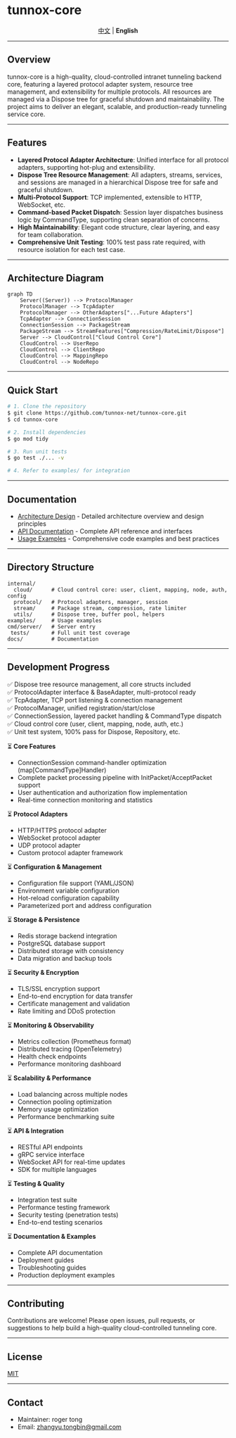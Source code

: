 # tunnox-core

<p align="center">
  <a href="README.zh-CN.md">中文</a> | <b>English</b>
</p>

---

## Overview

tunnox-core is a high-quality, cloud-controlled intranet tunneling backend core, featuring a layered protocol adapter system, resource tree management, and extensibility for multiple protocols. All resources are managed via a Dispose tree for graceful shutdown and maintainability. The project aims to deliver an elegant, scalable, and production-ready tunneling service core.

---

## Features

- **Layered Protocol Adapter Architecture**: Unified interface for all protocol adapters, supporting hot-plug and extensibility.
- **Dispose Tree Resource Management**: All adapters, streams, services, and sessions are managed in a hierarchical Dispose tree for safe and graceful shutdown.
- **Multi-Protocol Support**: TCP implemented, extensible to HTTP, WebSocket, etc.
- **Command-based Packet Dispatch**: Session layer dispatches business logic by CommandType, supporting clean separation of concerns.
- **High Maintainability**: Elegant code structure, clear layering, and easy for team collaboration.
- **Comprehensive Unit Testing**: 100% test pass rate required, with resource isolation for each test case.

---

## Architecture Diagram

```mermaid
graph TD
    Server((Server)) --> ProtocolManager
    ProtocolManager --> TcpAdapter
    ProtocolManager --> OtherAdapters["...Future Adapters"]
    TcpAdapter --> ConnectionSession
    ConnectionSession --> PackageStream
    PackageStream --> StreamFeatures["Compression/RateLimit/Dispose"]
    Server --> CloudControl["Cloud Control Core"]
    CloudControl --> UserRepo
    CloudControl --> ClientRepo
    CloudControl --> MappingRepo
    CloudControl --> NodeRepo
```

---

## Quick Start

```bash
# 1. Clone the repository
$ git clone https://github.com/tunnox-net/tunnox-core.git
$ cd tunnox-core

# 2. Install dependencies
$ go mod tidy

# 3. Run unit tests
$ go test ./... -v

# 4. Refer to examples/ for integration
```

---

## Documentation

- [Architecture Design](docs/architecture.md) - Detailed architecture overview and design principles
- [API Documentation](docs/api.md) - Complete API reference and interfaces
- [Usage Examples](docs/examples.md) - Comprehensive code examples and best practices

---

## Directory Structure

```
internal/
  cloud/      # Cloud control core: user, client, mapping, node, auth, config
  protocol/   # Protocol adapters, manager, session
  stream/     # Package stream, compression, rate limiter
  utils/      # Dispose tree, buffer pool, helpers
examples/     # Usage examples
cmd/server/   # Server entry
 tests/       # Full unit test coverage
docs/         # Documentation
```

---

## Development Progress

✅ Dispose tree resource management, all core structs included  
✅ ProtocolAdapter interface & BaseAdapter, multi-protocol ready  
✅ TcpAdapter, TCP port listening & connection management  
✅ ProtocolManager, unified registration/start/close  
✅ ConnectionSession, layered packet handling & CommandType dispatch  
✅ Cloud control core (user, client, mapping, node, auth, etc.)  
✅ Unit test system, 100% pass for Dispose, Repository, etc.

⏳ **Core Features**
- ConnectionSession command-handler optimization (map[CommandType]Handler)
- Complete packet processing pipeline with InitPacket/AcceptPacket support
- User authentication and authorization flow implementation
- Real-time connection monitoring and statistics

⏳ **Protocol Adapters**
- HTTP/HTTPS protocol adapter
- WebSocket protocol adapter
- UDP protocol adapter
- Custom protocol adapter framework

⏳ **Configuration & Management**
- Configuration file support (YAML/JSON)
- Environment variable configuration
- Hot-reload configuration capability
- Parameterized port and address configuration

⏳ **Storage & Persistence**
- Redis storage backend integration
- PostgreSQL database support
- Distributed storage with consistency
- Data migration and backup tools

⏳ **Security & Encryption**
- TLS/SSL encryption support
- End-to-end encryption for data transfer
- Certificate management and validation
- Rate limiting and DDoS protection

⏳ **Monitoring & Observability**
- Metrics collection (Prometheus format)
- Distributed tracing (OpenTelemetry)
- Health check endpoints
- Performance monitoring dashboard

⏳ **Scalability & Performance**
- Load balancing across multiple nodes
- Connection pooling optimization
- Memory usage optimization
- Performance benchmarking suite

⏳ **API & Integration**
- RESTful API endpoints
- gRPC service interface
- WebSocket API for real-time updates
- SDK for multiple languages

⏳ **Testing & Quality**
- Integration test suite
- Performance testing framework
- Security testing (penetration tests)
- End-to-end testing scenarios

⏳ **Documentation & Examples**
- Complete API documentation
- Deployment guides
- Troubleshooting guides
- Production deployment examples

---

## Contributing

Contributions are welcome! Please open issues, pull requests, or suggestions to help build a high-quality cloud-controlled tunneling core.

---

## License

[MIT](LICENSE)

---

## Contact

- Maintainer: roger tong
- Email: zhangyu.tongbin@gmail.com